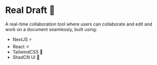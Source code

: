 # Real Draft 📝

A real-time collaboration tool where users can collaborate and edit and work on a document seamlessly, built using:

* NextJS ⚡
* React ⚛️
* TailwindCSS 💨
* ShadCN UI 🎨